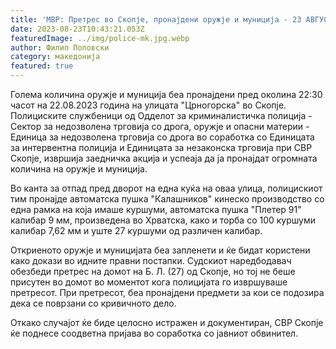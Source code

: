 ```yaml
---
title: 'МВР: Претрес во Скопје, пронајдени оружје и муниција - 23 АВГУСТ 2023'
date: 2023-08-23T10:43:21.053Z
featuredImage: ../img/police-mk.jpg.webp
author: Филип Поповски
category: македонија
featured: true
---
```

Голема количина оружје и муниција беа пронајдени пред околина 22:30 часот на 22.08.2023 година на улицата "Црногорска" во Скопје. Полициските службеници од Одделот за криминалистичка полиција - Сектор за недозволена трговија со дрога, оружје и опасни материи - Единица за недозволена трговија со дрога во соработка со Единицата за интервентна полиција и Единицата за незаконска трговија при СВР Скопје, извршија заедничка акција и успеаја да ја пронајдат огромната количина на оружје и муниција.

Во канта за отпад пред дворот на една куќа на оваа улица, полицискиот тим пронајде автоматска пушка "Калашников" кинеско производство со една рамка на која имаше куршуми, автоматска пушка "Плетер 91" калибар 9 мм, произведена во Хрватска, како и торба со 100 куршуми калибар 7,62 мм и уште 27 куршуми од различен калибар.

Откриеното оружје и муницијата беа запленети и ќе бидат користени како докази во идните правни постапки. Судскиот наредбодавач обезбеди претрес на домот на Б. Л. (27) од Скопје, но тој не беше присутен во домот во моментот кога полицијата го извршуваше претресот. При претресот, беа пронајдени предмети за кои се подозира дека се поврзани со кривичното дело.

Откако случајот ќе биде целосно истражен и документиран, СВР Скопје ќе поднесе соодветна пријава во соработка со јавниот обвинител.
